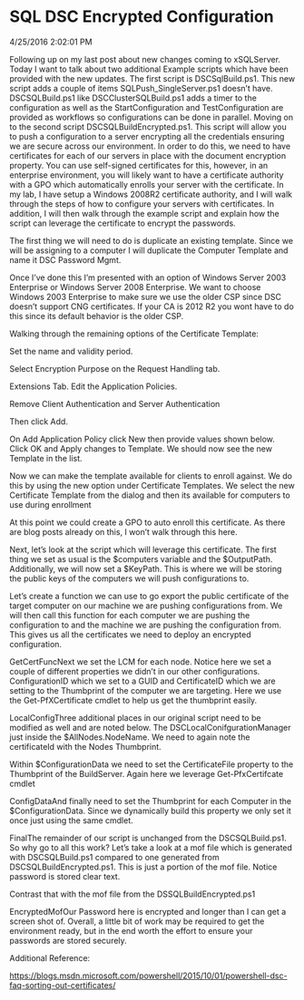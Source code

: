 # SQL DSC Encrypted Configuration

4/25/2016 2:02:01 PM

Following up on my last post about new changes coming to xSQLServer. Today I want to talk about two additional Example scripts which have been provided with the new updates. The first script is DSCSqlBuild.ps1. This new script adds a couple of items SQLPush_SingleServer.ps1 doesn’t have. DSCSQLBuild.ps1 like DSCClusterSQLBuild.ps1 adds a timer to the configuration as well as the StartConfiguration and TestConfiguration are provided as workflows so configurations can be done in parallel. Moving on to the second script DSCSQLBuildEncrypted.ps1. This script will allow you to push a configuration to a server encrypting all the credentials ensuring we are secure across our environment. In order to do this, we need to have certificates for each of our servers in place with the document encryption property. You can use self-signed certificates for this, however, in an enterprise environment, you will likely want to have a certificate authority with a GPO which automatically enrolls your server with the certificate. In my lab, I have setup a Windows 2008R2 certificate authority, and I will walk through the steps of how to configure your servers with certificates. In addition, I will then walk through the example script and explain how the script can leverage the certificate to encrypt the passwords.

The first thing we will need to do is duplicate an existing template. Since we will be assigning to a computer I will duplicate the Computer Template and name it DSC Password Mgmt.

Once I’ve done this I’m presented with an option of Windows Server 2003 Enterprise or Windows Server 2008 Enterprise.   We want to choose Windows 2003 Enterprise to make sure we use the older CSP since DSC doesn’t support CNG certificates. If your CA is 2012 R2 you wont have to do this since its default behavior is the older CSP.

Walking through the remaining options of the Certificate Template:

Set the name and validity period.

Select Encryption Purpose on the Request Handling tab.

Extensions Tab. Edit the Application Policies.

Remove Client Authentication and Server Authentication

Then click Add.

On Add Application Policy click New then provide values shown below.
Click OK and Apply changes to Template. We should now see the new Template in the list.

Now we can make the template available for clients to enroll against. We do this by using the new option under Certificate Templates.
We select the new Certificate Template from the dialog and then its available for computers to use during enrollment

At this point we could create a GPO to auto enroll this certificate. As there are blog posts already on this, I won’t walk through this here.

Next, let’s look at the script which will leverage this certificate. The first thing we set as usual is the $computers variable and the $OutputPath. Additionally, we will now set a $KeyPath. This is where we will be storing the public keys of the computers we will push configurations to.

Let’s create a function we can use to go export the public certificate of the target computer on our machine we are pushing configurations from. We will then call this function for each computer we are pushing the configuration to and the machine we are pushing the configuration from. This gives us all the certificates we need to deploy an encrypted configuration.

GetCertFuncNext we set the LCM for each node. Notice here we set a couple of different properties we didn’t in our other configurations. ConfigurationID which we set to a GUID and CertificateID which we are setting to the Thumbprint of the computer we are targeting. Here we use the Get-PfXCertificate cmdlet to help us get the thumbprint easily.

LocalConfigThree additional places in our original script need to be modified as well and are noted below. The DSCLocalConifgurationManager just inside the $AllNodes.NodeName. We need to again note the certificateId with the Nodes Thumbprint.

Within $ConfigurationData we need to set the CertificateFile property to the Thumbprint of the BuildServer. Again here we leverage Get-PfxCertifcate cmdlet

ConfigDataAnd finally need to set the Thumbprint for each Computer in the $ConfigurationData. Since we dynamically build this property we only set it once just using the same cmdlet.

FinalThe remainder of our script is unchanged from the DSCSQLBuild.ps1.  So why go to all this work? Let’s take a look at a mof file which is generated with DSCSQLBuild.ps1 compared to one generated from DSCSQLBuildEncrypted.ps1. This is just a portion of the mof file. Notice password is stored clear text.

Contrast that with the mof file from the DSSQLBuildEncrypted.ps1

EncryptedMofOur Password here is encrypted and longer than I can get a screen shot of.  Overall, a little bit of work may be required to get the environment ready, but in the end worth the effort to ensure your passwords are stored securely.

Additional Reference:

https://blogs.msdn.microsoft.com/powershell/2015/10/01/powershell-dsc-faq-sorting-out-certificates/

